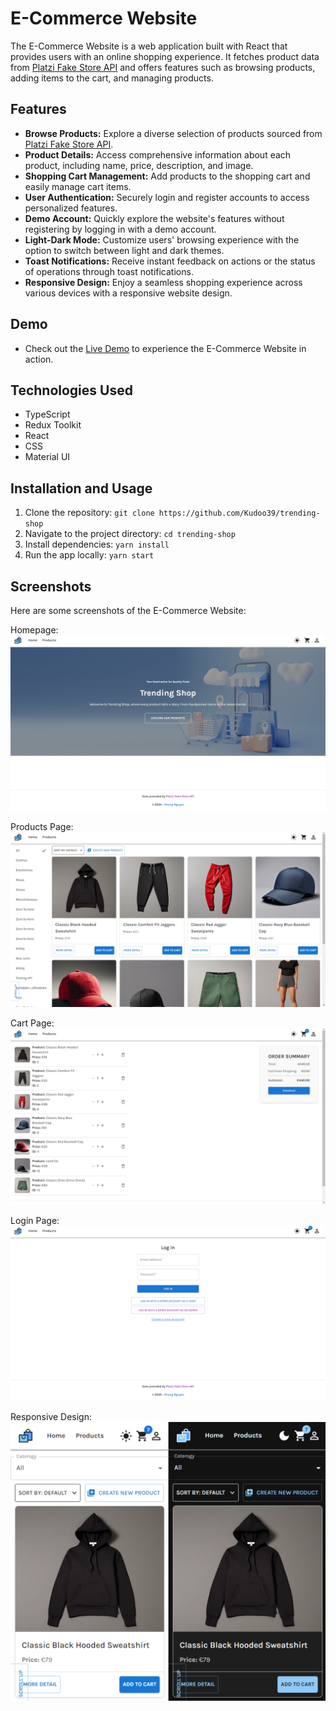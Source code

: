 # E-Commerce Website

The E-Commerce Website is a web application built with React that provides users with an online shopping experience. It fetches product data from [Platzi Fake Store API](https://fakeapi.platzi.com/) and offers features such as browsing products, adding items to the cart, and managing products.

## Features

- **Browse Products:** Explore a diverse selection of products sourced from [Platzi Fake Store API](https://fakeapi.platzi.com/).
- **Product Details:** Access comprehensive information about each product, including name, price, description, and image.
- **Shopping Cart Management:** Add products to the shopping cart and easily manage cart items.
- **User Authentication:** Securely login and register accounts to access personalized features.
- **Demo Account:** Quickly explore the website's features without registering by logging in with a demo account.
- **Light-Dark Mode:** Customize users' browsing experience with the option to switch between light and dark themes.
- **Toast Notifications:** Receive instant feedback on actions or the status of operations through toast notifications.
- **Responsive Design:** Enjoy a seamless shopping experience across various devices with a responsive website design.

## Demo

- Check out the [Live Demo](https://trending-shop.netlify.app/) to experience the E-Commerce Website in action.

## Technologies Used

- TypeScript
- Redux Toolkit
- React
- CSS
- Material UI

## Installation and Usage

1. Clone the repository: `git clone https://github.com/Kudoo39/trending-shop`
2. Navigate to the project directory: `cd trending-shop`
3. Install dependencies: `yarn install`
4. Run the app locally: `yarn start`

## Screenshots

Here are some screenshots of the E-Commerce Website:

Homepage:
![Homepage](src/assets/images/homepage_demo.png)

Products Page:
![Products](src/assets/images/products_demo.png)

Cart Page:
![Cart](src/assets/images/cart_demo.png)

Login Page:
![Login](src/assets/images/login_demo.png)

Responsive Design:
![Responsive](src/assets/images/responsive_demo.png)
